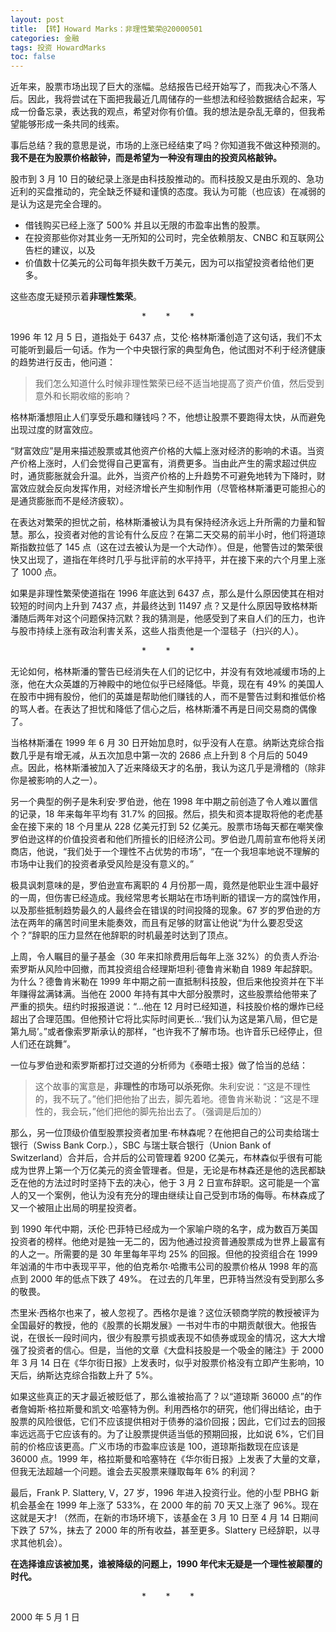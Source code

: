 ```yaml
---
layout: post
title: 【转】Howard Marks：非理性繁荣@20000501
categories: 金融
tags: 投资 HowardMarks
toc: false
---
```


近年来，股票市场出现了巨大的涨幅。总结报告已经开始写了，而我决心不落人后。因此，我将尝试在下面把我最近几周储存的一些想法和经验数据结合起来，写成一份备忘录，表达我的观点，希望对你有价值。我的想法是杂乱无章的，但我希望能够形成一条共同的线索。

事后总结？我的意思是说，市场的上涨已经结束了吗？你知道我不做这种预测的。**我不是在为股票价格敲钟，而是希望为一种没有理由的投资风格敲钟。**

股市到 3 月 10 日的破纪录上涨是由科技股推动的。而科技股又是由乐观的、急功近利的买盘推动的，完全缺乏怀疑和谨慎的态度。我认为可能（也应该）在减弱的是认为这是完全合理的。

* 借钱购买已经上涨了 500% 并且以无限的市盈率出售的股票。
* 在投资那些你对其业务一无所知的公司时，完全依赖朋友、CNBC 和互联网公告栏的建议，以及
* 价值数十亿美元的公司每年损失数千万美元，因为可以指望投资者给他们更多。

这些态度无疑预示着**非理性繁荣**。

<center>*&nbsp;&nbsp;&nbsp;&nbsp;&nbsp;&nbsp;&nbsp;&nbsp;*&nbsp;&nbsp;&nbsp;&nbsp;&nbsp;&nbsp;&nbsp;&nbsp;*</center>

1996 年 12 月 5 日，道指处于 6437 点，艾伦·格林斯潘创造了这句话，我们不太可能听到最后一句话。作为一个中央银行家的典型角色，他试图对不利于经济健康的趋势进行反击，他问道：

> 我们怎么知道什么时候非理性繁荣已经不适当地提高了资产价值，然后受到意外和长期收缩的影响？

格林斯潘想阻止人们享受乐趣和赚钱吗？不，他想让股票不要跑得太快，从而避免出现过度的财富效应。

“财富效应”是用来描述股票或其他资产价格的大幅上涨对经济的影响的术语。当资产价格上涨时，人们会觉得自己更富有，消费更多。当由此产生的需求超过供应时，通货膨胀就会升温。此外，当资产价格的上升趋势不可避免地转为下降时，财富效应就会反向发挥作用，对经济增长产生抑制作用（尽管格林斯潘更可能担心的是通货膨胀而不是经济疲软）。

在表达对繁荣的担忧之前，格林斯潘被认为具有保持经济永远上升所需的力量和智慧。那么，投资者对他的言论有什么反应？在第二天交易的前半小时，他们将道琼斯指数拉低了 145 点（这在过去被认为是一个大动作）。但是，他警告过的繁荣很快又出现了，道指在年终时几乎与批评前的水平持平，并在接下来的六个月里上涨了 1000 点。

如果是非理性繁荣使道指在 1996 年底达到 6437 点，那么是什么原因使其在相对较短的时间内上升到 7437 点，并最终达到 11497 点？又是什么原因导致格林斯潘随后两年对这个问题保持沉默？我的猜测是，他感受到了来自人们的压力，也许与股市持续上涨有政治利害关系，这些人指责他是一个湿毯子（扫兴的人）。

<center>*&nbsp;&nbsp;&nbsp;&nbsp;&nbsp;&nbsp;&nbsp;&nbsp;*&nbsp;&nbsp;&nbsp;&nbsp;&nbsp;&nbsp;&nbsp;&nbsp;*</center>

无论如何，格林斯潘的警告已经消失在人们的记忆中，并没有有效地减缓市场的上涨，他在大众英雄的万神殿中的地位似乎已经降低。毕竟，现在有 49% 的美国人在股市中拥有股份，他们的英雄是帮助他们赚钱的人，而不是警告过剩和推低价格的骂人者。在表达了担忧和降低了信心之后，格林斯潘不再是日间交易商的偶像了。

当格林斯潘在 1999 年 6 月 30 日开始加息时，似乎没有人在意。纳斯达克综合指数几乎是有增无减，从五次加息中第一次的 2686 点上升到 8 个月后的 5049 点。因此，格林斯潘被加入了近来降级天才的名册，我认为这几乎是滑稽的（除非你是被影响的人之一）。

另一个典型的例子是朱利安·罗伯逊，他在 1998 年中期之前创造了令人难以置信的记录，18 年来每年平均有 31.7% 的回报。然后，损失和资本提取将他的老虎基金在接下来的 18 个月里从 228 亿美元打到 52 亿美元。股票市场每天都在嘲笑像罗伯逊这样的价值投资者和他们所擅长的旧经济公司。罗伯逊几周前宣布他将关闭商店，他说，“我们处于一个理性不占优势的市场”，“在一个我坦率地说不理解的市场中让我们的投资者承受风险是没有意义的。”

极具讽刺意味的是，罗伯逊宣布离职的 4 月份那一周，竟然是他职业生涯中最好的一周，但伤害已经造成。我经常思考长期站在市场判断的错误一方的腐蚀作用，以及那些抵制趋势最久的人最终会在错误的时间投降的现象。67 岁的罗伯逊的方法在两年的痛苦时间里未能奏效，而且有足够的财富让他说“为什么要忍受这个？”辞职的压力显然在他辞职的时机最差时达到了顶点。

上周，令人瞩目的量子基金（30 年来扣除费用后每年上涨 32%）的负责人乔治·索罗斯从风险中回撤，而其投资组合经理斯坦利·德鲁肯米勒自 1989 年起辞职。为什么？德鲁肯米勒在 1999 年中期之前一直抵制科技股，但后来他投资并在下半年赚得盆满钵满。当他在 2000 年持有其中大部分股票时，这些股票给他带来了严重的损失。纽约时报报道说：“...他在 12 月时已经知道，科技股价格的爆炸已经超出了合理范围。但他预计它将比实际时间更长...‘我们认为这是第八局，但它是第九局’。”或者像索罗斯承认的那样，“也许我不了解市场。也许音乐已经停止，但人们还在跳舞”。

一位与罗伯逊和索罗斯都打过交道的分析师为《泰晤士报》做了恰当的总结：

> 这个故事的寓意是，**非理性的市场可以杀死你**。朱利安说：“这是不理性的，我不玩了。”他们把他抬了出去，脚先着地。德鲁肯米勒说：“这是不理性的，我会玩，”他们把他的脚先抬出去了。（强调是后加的）

那么，另一位顶级价值型股票投资者加里·布林森呢？在他把自己的公司卖给瑞士银行（Swiss Bank Corp.），SBC 与瑞士联合银行（Union Bank of Switzerland）合并后，合并后的公司管理着 9200 亿美元，布林森似乎很有可能成为世界上第一个万亿美元的资金管理者。但是，无论是布林森还是他的选民都缺乏在他的方法过时时坚持下去的决心，他于 3 月 2 日宣布辞职。这可能是一个富人的又一个案例，他认为没有充分的理由继续让自己受到市场的侮辱。布林森成了又一个被阻止出局的明星投资者。

到 1990 年代中期，沃伦·巴菲特已经成为一个家喻户晓的名字，成为数百万美国投资者的榜样。他绝对是独一无二的，因为他通过投资普通股票成为世界上最富有的人之一。所需要的是 30 年里每年平均 25% 的回报。但他的投资组合在 1999 年汹涌的牛市中表现平平，他的伯克希尔·哈撒韦公司的股票价格从 1998 年的高点到 2000 年的低点下跌了 49%。 在过去的几年里，巴菲特当然没有受到那么多的敬畏。

杰里米·西格尔也来了，被人忽视了。西格尔是谁？这位沃顿商学院的教授被评为全国最好的教授，他的《股票的长期发展》一书对牛市的中期贡献很大。他报告说，在很长一段时间内，很少有股票亏损或表现不如债券或现金的情况，这大大增强了投资者的信心。但是，当他的文章《大盘科技股是一个吸金的赌注》于 2000 年 3 月 14 日在《华尔街日报》上发表时，似乎对股票价格没有立即产生影响，10 天后，纳斯达克综合指数上升了 5%。

如果这些真正的天才最近被贬低了，那么谁被抬高了？以“道琼斯 36000 点”的作者詹姆斯·格拉斯曼和凯文·哈塞特为例。利用西格尔的研究，他们得出结论，由于股票的风险很低，它们不应该提供相对于债券的溢价回报；因此，它们过去的回报率远远高于它应该有的。为了让股票提供适当低的预期回报，比如说 6%，它们目前的价格应该更高。广义市场的市盈率应该是 100，道琼斯指数现在应该是 36000 点。1999 年，格拉斯曼和哈塞特在《华尔街日报》上发表了大量的文章，但我无法超越一个问题。谁会去买股票来赚取每年 6% 的利润？

最后，Frank P. Slattery, V，27 岁，1996 年进入投资行业。他的小型 PBHG 新机会基金在 1999 年上涨了 533%，在 2000 年的前 70 天又上涨了 96%。现在这就是天才! （然而，在新的市场环境下，该基金在 3 月 10 日至 4 月 14 日期间下跌了 57%，抹去了 2000 年的所有收益，甚至更多。Slattery 已经辞职，以寻求其他机会）。

**在选择谁应该被加冕，谁被降级的问题上，1990 年代末无疑是一个理性被颠覆的时代。**

<center>*&nbsp;&nbsp;&nbsp;&nbsp;&nbsp;&nbsp;&nbsp;&nbsp;*&nbsp;&nbsp;&nbsp;&nbsp;&nbsp;&nbsp;&nbsp;&nbsp;*</center>




2000 年 5 月 1 日